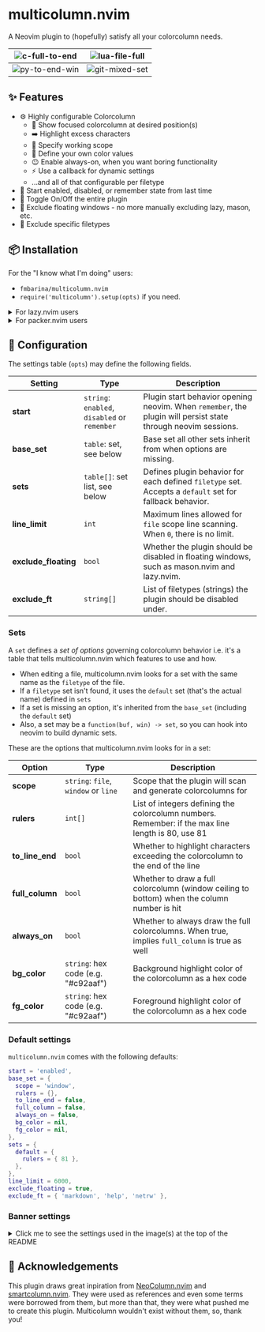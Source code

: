 # multicolumn.nvim

A Neovim plugin to (hopefully) satisfy all your colorcolumn needs.

|![c-full-to-end](https://github.com/fmbarina/multicolumn.nvim/assets/70731450/110de78a-01cb-41fd-b1d8-c29b1ced89d4)|![lua-file-full](https://github.com/fmbarina/multicolumn.nvim/assets/70731450/4f6cafaf-e2e8-4239-af42-6cf41f2d2b98)|
|-|-|
|![py-to-end-win](https://github.com/fmbarina/multicolumn.nvim/assets/70731450/85d8022e-d22b-44ac-9882-79e2eb0e6ad8)|![git-mixed-set](https://github.com/fmbarina/multicolumn.nvim/assets/70731450/9709f80c-a3fd-4720-9de6-431a6fea5de9)|

## ✨ Features

- ⚙️ Highly configurable Colorcolumn
  - 🎯 Show focused colorcolumn at desired position(s)
  - ➡️ Highlight excess characters
  - 🧰 Specify working scope
  - 🌈 Define your own color values
  - 😐 Enable always-on, when you want boring functionality
  - ⚡ Use a callback for dynamic settings
  - ...and all of that configurable per filetype
- 💾 Start enabled, disabled, or remember state from last time
- 🔌 Toggle On/Off the entire plugin
- 🎈 Exclude floating windows - no more manually excluding lazy, mason, etc.
- 📄 Exclude specific filetypes

## 📦 Installation

For the "I know what I'm doing" users:
- `fmbarina/multicolumn.nvim`
- `require('multicolumn').setup(opts)` if you need.

<details>
<summary>For lazy.nvim users</summary>

  Add the following to your plugin list, your settings go in opts.

  ```lua
  {
      'fmbarina/multicolumn.nvim',
      opts = {},
  }
  ```

</details>

<details>
<summary>For packer.nvim users</summary>

  Installation:

  ```lua
  use('fmbarina/multicolumn.nvim')
  ```

  Setup:

  ```lua
  require('multicolumn').setup()
  ```

  Your settings can be passed through the setup function.

</details>

## 🔧 Configuration

The settings table (`opts`) may define the following fields.

| Setting              | Type                                          | Description                                                                                                    |
|----------------------|-----------------------------------------------|----------------------------------------------------------------------------------------------------------------|
| **start**            | `string`: `enabled`, `disabled` or `remember` | Plugin start behavior opening neovim. When `remember`, the plugin will persist state through neovim sessions.  |
| **base_set**         | `table`: set, see below                       | Base set all other sets inherit from when options are missing.                                                 |
| **sets**             | `table[]`: set list, see below                | Defines plugin behavior for each defined `filetype` set. Accepts a `default` set for fallback behavior.        |
| **line_limit**       | `int`                                         | Maximum lines allowed for `file` scope line scanning. When `0`, there is no limit.                             |
| **exclude_floating** | `bool`                                        | Whether the plugin should be disabled in floating windows, such as mason.nvim and lazy.nvim.                   |
| **exclude_ft**       | `string[]`                                    | List of filetypes (strings) the plugin should be disabled under.                                               |

### Sets

A `set` defines a _set of options_ governing colorcolumn behavior i.e. it's a table that tells multicolumn.nvim which features to use and how.

- When editing a file, multicolumn.nvim looks for a set with the same name as the `filetype` of the file.
- If a `filetype` set isn't found, it uses the `default` set (that's the actual name) defined in `sets`
- If a set is missing an option, it's inherited from the `base_set` (including the `default` set)
- Also, a set may be a `function(buf, win) -> set`, so you can hook into neovim to build dynamic sets.

These are the options that multicolumn.nvim looks for in a set:

| Option          | Type                                 | Description                                                                                         |
|-----------------|--------------------------------------|-----------------------------------------------------------------------------------------------------|
| **scope**       | `string`: `file`, `window` or `line` | Scope that the plugin will scan and generate colorcolumns for                                       |
| **rulers**      | `int[]`                              | List of integers defining the colorcolumn numbers. Remember: if the max line length is 80, use 81   |
| **to_line_end** | `bool`                               | Whether to highlight characters exceeding the colorcolumn to the end of the line                    |
| **full_column** | `bool`                               | Whether to draw a full colorcolumn (window ceiling to bottom) when the column number is hit         |
| **always_on**   | `bool`                               | Whether to always draw the full colorcolumns. When true, implies `full_column` is true as well      |
| **bg_color**    | `string`: hex code (e.g. "#c92aaf")  | Background highlight color of the colorcolumn as a hex code                                         |
| **fg_color**    | `string`: hex code (e.g. "#c92aaf")  | Foreground highlight color of the colorcolumn as a hex code                                         |

### Default settings

`multicolumn.nvim` comes with the following defaults:

```lua
start = 'enabled',
base_set = {
  scope = 'window',
  rulers = {},
  to_line_end = false,
  full_column = false,
  always_on = false,
  bg_color = nil,
  fg_color = nil,
},
sets = {
  default = {
    rulers = { 81 },
  },
},
line_limit = 6000,
exclude_floating = true,
exclude_ft = { 'markdown', 'help', 'netrw' },
```

### Banner settings

<details>
<summary>Click me to see the settings used in the image(s) at the top of the README</summary>

  ```lua
  sets = {
      lua = {
          scope = 'file',
          rulers = { 81 },
          full_column = true,
      },
      python = {
          scope = 'window',
          rulers = { 80 },
          to_line_end = true,
          bg_color = '#f08800',
          fg_color = '#17172e',
      },
      c = {
          scope = 'window',
          rulers = { 81 },
          to_line_end = true,
          always_on = true,
      },
      NeogitCommitMessage = function(buf, win)
          local T = function(c, x, y) if c then return x else return y end
          return {
              scope = T(vim.fn.line('.', win) == 1, 'line', 'window'),
              rulers = { T(vim.fn.line('.', win) == 1, 51, 73) },
              to_line_end = true,
              bg_color = '#691b1b',
              fg_color = '#ffd8ad',
          }
      end,
  },
  ```

</details>

## 🙇 Acknowledgements

This plugin draws great inpiration from [NeoColumn.nvim](https://github.com/ecthelionvi/NeoColumn.nvim "Thank you, Robert!") and [smartcolumn.nvim](https://github.com/m4xshen/smartcolumn.nvim "Thank you, Max!"). They were used as references and even some terms were borrowed from them, but more than that, they were what pushed me to create this plugin. Multicolumn wouldn't exist without them, so, thank you!

